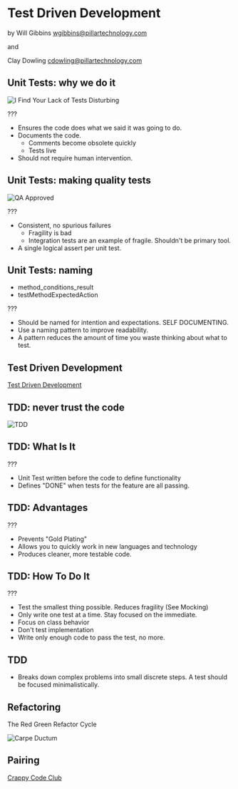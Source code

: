 Test Driven Development
=======================

by
Will Gibbins
<wgibbins@pillartechnology.com>

and

Clay Dowling
<cdowling@pillartechnology.com>

Unit Tests: why we do it
------------------------
![I Find Your Lack of Tests Disturbing](https://jfiaffe.files.wordpress.com/2015/06/lack-of-testing.jpg)

???

* Ensures the code does what we said it was going to do.
* Documents the code.
  * Comments become obsolete quickly
  * Tests live
* Should not require human intervention.

Unit Tests: making quality tests
--------------------------------

![QA Approved](http://coavainc.com/wp-content/uploads/2015/07/quality.jpg)

???

* Consistent, no spurious failures
  * Fragility is bad
  * Integration tests are an example of fragile.  Shouldn't be primary tool.
* A single logical assert per unit test.

Unit Tests: naming
------------------
* method_conditions_result
* testMethodExpectedAction

???

* Should be named for intention and expectations. SELF DOCUMENTING.
* Use a naming pattern to improve readability.
* A pattern reduces the amount of time you waste thinking about what to test.


Test Driven Development
-----------------------

[Test Driven Development](https://www.youtube.com/watch?v=dqco5WPK70g)

TDD: never trust the code
-------------------------

![TDD](http://francesbagual.net/lt/dzslides/presentations/xp/imgs/gulty_code2.jpg)

TDD: What Is It
---------------

???
* Unit Test written before the code to define functionality
* Defines "DONE" when tests for the feature are all passing.

TDD: Advantages
---------------
???

* Prevents "Gold Plating"
* Allows you to quickly work in new languages and technology
* Produces cleaner, more testable code.


TDD: How To Do It
-----------------
???
* Test the smallest thing possible. Reduces fragility (See Mocking)
* Only write one test at a time. Stay focused on the immediate.
* Focus on class behavior
* Don't test implementation
* Write only enough code to pass the test, no more.

TDD
---

* Breaks down complex problems into small discrete steps.  A test should be focused minimalistically.


Refactoring
-----------
The Red Green Refactor Cycle

![Carpe Ductum](http://indianapublicmedia.org/about/files/2010/08/red_green.jpg)

Pairing
-------
[Crappy Code Club](https://www.youtube.com/watch?v=0639R00kqII)
